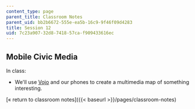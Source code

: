 ```yaml
---
content_type: page
parent_title: Classroom Notes
parent_uid: bb2b6672-555e-ea5b-16c9-9f46f09d4283
title: Session 12
uid: 7c23a907-32d8-7418-57ca-f909433616ec
---
```


Mobile Civic Media
------------------

In class:

*   We'll use [Vojo](http://vojo.co/) and our phones to create a multimedia map of something interesting.

[« return to classroom notes]({{< baseurl >}}/pages/classroom-notes)